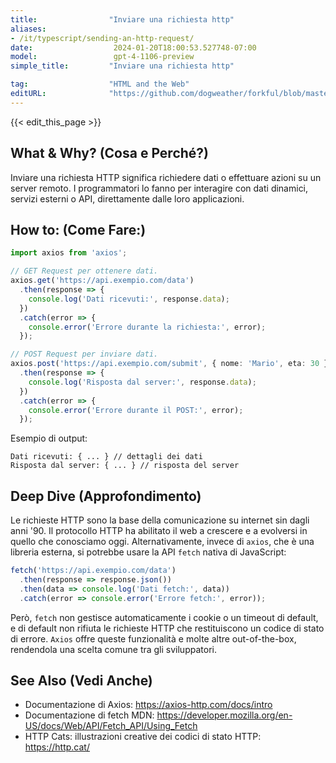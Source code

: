 ```yaml
---
title:                "Inviare una richiesta http"
aliases:
- /it/typescript/sending-an-http-request/
date:                  2024-01-20T18:00:53.527748-07:00
model:                 gpt-4-1106-preview
simple_title:         "Inviare una richiesta http"

tag:                  "HTML and the Web"
editURL:              "https://github.com/dogweather/forkful/blob/master/content/it/typescript/sending-an-http-request.md"
---
```


{{< edit_this_page >}}

## What & Why? (Cosa e Perché?)
Inviare una richiesta HTTP significa richiedere dati o effettuare azioni su un server remoto. I programmatori lo fanno per interagire con dati dinamici, servizi esterni o API, direttamente dalle loro applicazioni.

## How to: (Come Fare:)
```typescript
import axios from 'axios';

// GET Request per ottenere dati.
axios.get('https://api.exempio.com/data')
  .then(response => {
    console.log('Dati ricevuti:', response.data);
  })
  .catch(error => {
    console.error('Errore durante la richiesta:', error);
  });

// POST Request per inviare dati.
axios.post('https://api.exempio.com/submit', { nome: 'Mario', eta: 30 })
  .then(response => {
    console.log('Risposta dal server:', response.data);
  })
  .catch(error => {
    console.error('Errore durante il POST:', error);
  });
```

Esempio di output:
```
Dati ricevuti: { ... } // dettagli dei dati
Risposta dal server: { ... } // risposta del server
```

## Deep Dive (Approfondimento)
Le richieste HTTP sono la base della comunicazione su internet sin dagli anni '90. Il protocollo HTTP ha abilitato il web a crescere e a evolversi in quello che conosciamo oggi. Alternativamente, invece di `axios`, che è una libreria esterna, si potrebbe usare la API `fetch` nativa di JavaScript:

```typescript
fetch('https://api.exempio.com/data')
  .then(response => response.json())
  .then(data => console.log('Dati fetch:', data))
  .catch(error => console.error('Errore fetch:', error));
```

Però, `fetch` non gestisce automaticamente i cookie o un timeout di default, e di default non rifiuta le richieste HTTP che restituiscono un codice di stato di errore. `Axios` offre queste funzionalità e molte altre out-of-the-box, rendendola una scelta comune tra gli sviluppatori.

## See Also (Vedi Anche)
- Documentazione di Axios: https://axios-http.com/docs/intro
- Documentazione di fetch MDN: https://developer.mozilla.org/en-US/docs/Web/API/Fetch_API/Using_Fetch
- HTTP Cats: illustrazioni creative dei codici di stato HTTP: https://http.cat/
